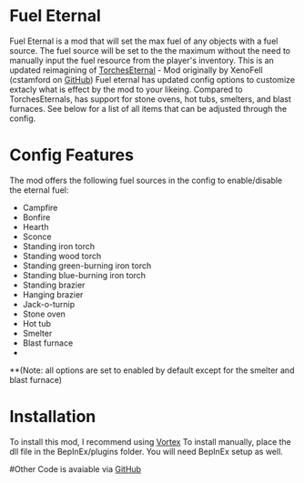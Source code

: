 # Fuel Eternal
Fuel Eternal is a mod that will set the max fuel of any objects with a fuel source. The fuel source will be set to the the maximum without the need to manually input the fuel resource from the player's inventory.
This is an updated reimagining of [TorchesEternal](https://www.nexusmods.com/valheim/mods/945) - Mod originally by XenoFell (cstamford on [GitHub](https://github.com/cstamford/ValheimMods/tree/main/TorchesEternal))
Fuel eternal has updated config options to customize extacly what is effect by the mod to your likeing. Compared to TorchesEternals, has support for stone ovens, hot tubs, smelters, and blast furnaces. See below for a list of all items that can be adjusted through the config.

# Config Features
The mod offers the following fuel sources in the config to enable/disable the eternal fuel:

- Campfire
- Bonfire
- Hearth
- Sconce
- Standing iron torch
- Standing wood torch
- Standing green-burning iron torch
- Standing blue-burning iron torch
- Standing brazier
- Hanging brazier
- Jack-o-turnip
- Stone oven
- Hot tub
- Smelter
- Blast furnace
- 
**(Note: all options are set to enabled by default except for the smelter and blast furnace)

# Installation
To install this mod, I recommend using [Vortex](https://www.nexusmods.com/about/vortex/)
To install manually, place the dll file in the BepInEx/plugins folder. You will need BepInEx setup as well.

#Other
Code is avaiable via [GitHub](https://github.com/Marfinator/ValheimMods/tree/main/FuelEternal)
